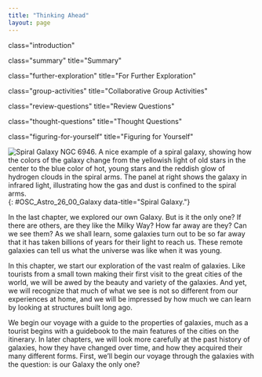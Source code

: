 ```yaml
---
title: "Thinking Ahead"
layout: page
---
```



<cnx-pi data-type="cnx.flag.introduction"> class="introduction" </cnx-pi>

<cnx-pi data-type="cnx.eoc">class="summary" title="Summary"</cnx-pi>

<cnx-pi data-type="cnx.eoc">class="further-exploration" title="For Further Exploration"</cnx-pi>

<cnx-pi data-type="cnx.eoc">class="group-activities" title="Collaborative Group Activities"</cnx-pi>

<cnx-pi data-type="cnx.eoc">class="review-questions" title="Review Questions"</cnx-pi>

<cnx-pi data-type="cnx.eoc">class="thought-questions" title="Thought Questions"</cnx-pi>

<cnx-pi data-type="cnx.eoc">class="figuring-for-yourself" title="Figuring for Yourself"</cnx-pi>

 ![Spiral Galaxy NGC 6946. A nice example of a spiral galaxy, showing how the colors of the galaxy change from the yellowish light of old stars in the center to the blue color of hot, young stars and the reddish glow of hydrogen clouds in the spiral arms. The panel at right shows the galaxy in infrared light, illustrating how the gas and dust is confined to the spiral arms.](../resources/OSC_Astro_26_00_Galaxy.jpg "NGC 6946 is a spiral galaxy also known as the &#x201C;Fireworks galaxy.&#x201D; It is at a distance of about 18 million light-years, in the direction of the constellations Cepheus and Cygnus. It was discovered by William Herschel in 1798. This galaxy is about one-third the size of the Milky Way. Note on the left how the colors of the galaxy change from the yellowish light of old stars in the center to the blue color of hot, young stars and the reddish glow of hydrogen clouds in the spiral arms. As the image shows, this galaxy is rich in dust and gas, and new stars are still being born here. In the right-hand image, the x-rays coming from this galaxy are shown in purple, which has been added to other colors showing visible light. (Credit left: modification of work by NASA, ESA, STScI, R. Gendler, and the Subaru Telescope (NAOJ); credit right: modification of work by X-ray: NASA/CXC/MSSL/R.Soria et al, Optical: AURA/Gemini OBs)"){: #OSC_Astro_26_00_Galaxy data-title="Spiral Galaxy."}

In the last chapter, we explored our own Galaxy. But is it the only one? If there are others, are they like the Milky Way? How far away are they? Can we see them? As we shall learn, some galaxies turn out to be so far away that it has taken billions of years for their light to reach us. These remote galaxies can tell us what the universe was like when it was young.

In this chapter, we start our exploration of the vast realm of galaxies. Like tourists from a small town making their first visit to the great cities of the world, we will be awed by the beauty and variety of the galaxies. And yet, we will recognize that much of what we see is not so different from our experiences at home, and we will be impressed by how much we can learn by looking at structures built long ago.

We begin our voyage with a guide to the properties of galaxies, much as a tourist begins with a guidebook to the main features of the cities on the itinerary. In later chapters, we will look more carefully at the past history of galaxies, how they have changed over time, and how they acquired their many different forms. First, we’ll begin our voyage through the galaxies with the question: is our Galaxy the only one?


